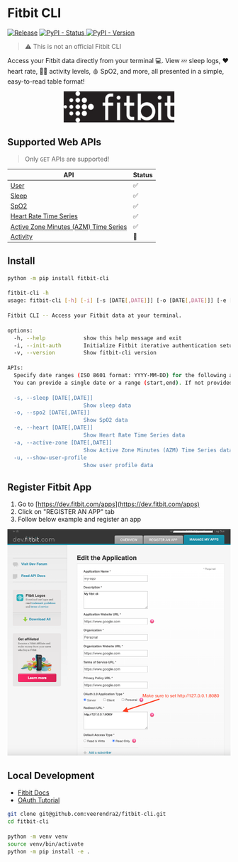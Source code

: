 # Fitbit CLI

[![Release](https://github.com/veerendra2/fitbit-cli/actions/workflows/release.yml/badge.svg?branch=main&event=release)](https://github.com/veerendra2/fitbit-cli/actions/workflows/release.yml) [![PyPI - Status](https://img.shields.io/pypi/status/fitbit-cli)
](https://pypi.org/project/fitbit-cli/) [![PyPI - Version](https://img.shields.io/pypi/v/fitbit-cli)
](https://pypi.org/project/fitbit-cli/)

> ⚠️ This is not an official Fitbit CLI

Access your Fitbit data directly from your terminal 💻. View 💤 sleep logs, ❤️ heart rate, 🏋️‍♂️ activity levels, 🩸 SpO2, and more, all presented in a simple, easy-to-read table format!

<p align="center">
  <img alt="Fitbit logo", width="250" src="./assets/Fitbit_Logo_White_RGB.jpg">
</p>

## Supported Web APIs

> Only `GET` APIs are supported!

| API                                                                                                                     | Status |
| ----------------------------------------------------------------------------------------------------------------------- | ------ |
| [User](https://dev.fitbit.com/build/reference/web-api/user/)                                                            | ✅     |
| [Sleep](https://dev.fitbit.com/build/reference/web-api/sleep/)                                                          | ✅     |
| [SpO2](https://dev.fitbit.com/build/reference/web-api/spo2/)                                                            | ✅     |
| [Heart Rate Time Series](https://dev.fitbit.com/build/reference/web-api/heartrate-timeseries/)                          | ✅     |
| [Active Zone Minutes (AZM) Time Series](https://dev.fitbit.com/build/reference/web-api/active-zone-minutes-timeseries/) | ✅     |
| [Activity](https://dev.fitbit.com/build/reference/web-api/activity/)                                                    | 👷     |

## Install

```bash
python -m pip install fitbit-cli

fitbit-cli -h
usage: fitbit-cli [-h] [-i] [-s [DATE[,DATE]]] [-o [DATE[,DATE]]] [-e [DATE[,DATE]]] [-a [DATE[,DATE]]] [-u] [-v]

Fitbit CLI -- Access your Fitbit data at your terminal.

options:
  -h, --help            show this help message and exit
  -i, --init-auth       Initialize Fitbit iterative authentication setup
  -v, --version         Show fitbit-cli version

APIs:
  Specify date ranges (ISO 8601 format: YYYY-MM-DD) for the following arguments.
  You can provide a single date or a range (start,end). If not provided, defaults to today's date.

  -s, --sleep [DATE[,DATE]]
                        Show sleep data
  -o, --spo2 [DATE[,DATE]]
                        Show SpO2 data
  -e, --heart [DATE[,DATE]]
                        Show Heart Rate Time Series data
  -a, --active-zone [DATE[,DATE]]
                        Show Active Zone Minutes (AZM) Time Series data
  -u, --show-user-profile
                        Show user profile data
```

## Register Fitbit App

1. Go to [https://dev.fitbit.com/apps](https://dev.fitbit.com/apps)
2. Click on "REGISTER AN APP" tab
3. Follow below example and register an app

<p align="left">
  <img alt="Fitbit logo", width="700" src="./assets/fitbit-app-registration.png">
</p>

## Local Development

- [Fitbit Docs](https://dev.fitbit.com/build/reference/web-api/)
- [OAuth Tutorial](https://dev.fitbit.com/build/reference/web-api/troubleshooting-guide/oauth2-tutorial/)

```bash
git clone git@github.com:veerendra2/fitbit-cli.git
cd fitbit-cli

python -m venv venv
source venv/bin/activate
python -m pip install -e .
```
